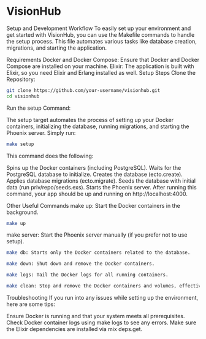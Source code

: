 # VisionHub


Setup and Development Workflow
To easily set up your environment and get started with VisionHub, you can use the Makefile commands to handle the setup process. This file automates various tasks like database creation, migrations, and starting the application.

Requirements
Docker and Docker Compose: Ensure that Docker and Docker Compose are installed on your machine.
Elixir: The application is built with Elixir, so you need Elixir and Erlang installed as well.
Setup Steps
Clone the Repository:

```bash
git clone https://github.com/your-username/visionhub.git
cd visionhub
```
Run the setup Command:

The setup target automates the process of setting up your Docker containers, initializing the database, running migrations, and starting the Phoenix server. Simply run:

```bash
make setup
```
This command does the following:

Spins up the Docker containers (including PostgreSQL).
Waits for the PostgreSQL database to initialize.
Creates the database (ecto.create).
Applies database migrations (ecto.migrate).
Seeds the database with initial data (run priv/repo/seeds.exs).
Starts the Phoenix server.
After running this command, your app should be up and running on http://localhost:4000.

Other Useful Commands
make up: Start the Docker containers in the background.

```bash
make up
```
make server: Start the Phoenix server manually (if you prefer not to use setup).

```bash
make db: Starts only the Docker containers related to the database.
```

```bash
make down: Shut down and remove the Docker containers.
```

```bash
make logs: Tail the Docker logs for all running containers.
```

```bash
make clean: Stop and remove the Docker containers and volumes, effectively cleaning up the environment.
```

Troubleshooting
If you run into any issues while setting up the environment, here are some tips:

Ensure Docker is running and that your system meets all prerequisites.
Check Docker container logs using make logs to see any errors.
Make sure the Elixir dependencies are installed via mix deps.get.